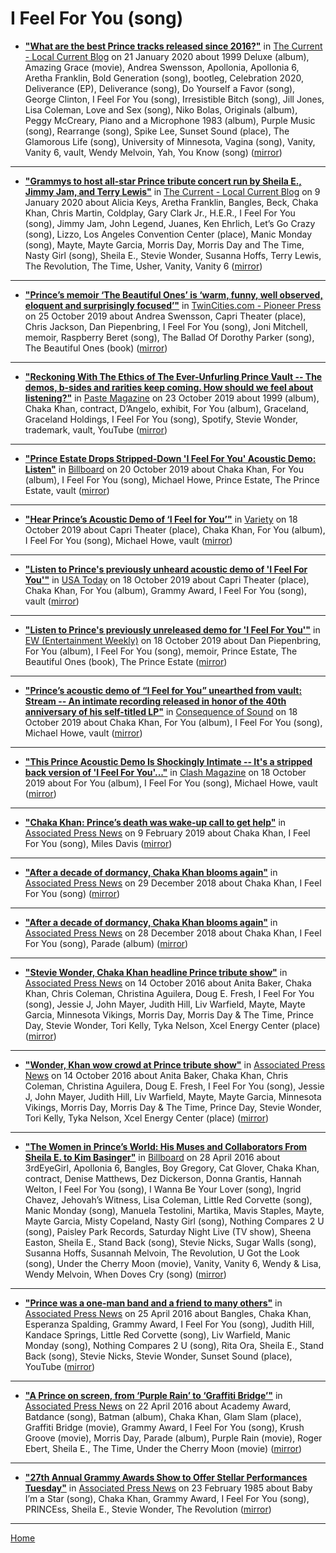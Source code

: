 # I Feel For You (song)

 - [**"What are the best Prince tracks released since 2016?"**](https://blog.thecurrent.org/2020/01/what-are-the-best-prince-tracks-released-since-2016/) in [The Current - Local Current Blog](https://blog.thecurrent.org/) on 21 January 2020 about 1999 Deluxe (album), Amazing Grace (movie), Andrea Swensson, Apollonia, Apollonia 6, Aretha Franklin, Bold Generation (song), bootleg, Celebration 2020, Deliverance (EP), Deliverance (song), Do Yourself a Favor (song), George Clinton, I Feel For You (song), Irresistible Bitch (song), Jill Jones, Lisa Coleman, Love and Sex (song), Niko Bolas, Originals (album), Peggy McCreary, Piano and a Microphone 1983 (album), Purple Music (song), Rearrange (song), Spike Lee, Sunset Sound (place), The Glamorous Life (song), University of Minnesota, Vagina (song), Vanity, Vanity 6, vault, Wendy Melvoin, Yah, You Know (song) ([mirror](https://web.archive.org/web/*/https://blog.thecurrent.org/2020/01/what-are-the-best-prince-tracks-released-since-2016/))

----

 - [**"Grammys to host all-star Prince tribute concert run by Sheila E., Jimmy Jam, and Terry Lewis"**](https://blog.thecurrent.org/2020/01/grammys-to-host-all-star-prince-tribute-concert-run-by-sheila-e-jimmy-jam-and-terry-lewis/) in [The Current - Local Current Blog](https://blog.thecurrent.org/) on 9 January 2020 about Alicia Keys, Aretha Franklin, Bangles, Beck, Chaka Khan, Chris Martin, Coldplay, Gary Clark Jr., H.E.R., I Feel For You (song), Jimmy Jam, John Legend, Juanes, Ken Ehrlich, Let’s Go Crazy (song), Lizzo, Los Angeles Convention Center (place), Manic Monday (song), Mayte, Mayte Garcia, Morris Day, Morris Day and The Time, Nasty Girl (song), Sheila E., Stevie Wonder, Susanna Hoffs, Terry Lewis, The Revolution, The Time, Usher, Vanity, Vanity 6 ([mirror](https://web.archive.org/web/*/https://blog.thecurrent.org/2020/01/grammys-to-host-all-star-prince-tribute-concert-run-by-sheila-e-jimmy-jam-and-terry-lewis/))

----

 - [**"Prince’s memoir ‘The Beautiful Ones’ is ‘warm, funny, well observed, eloquent and surprisingly focused’"**](https://www.twincities.com/2019/10/25/princes-memoir-the-beautiful-ones-is-warm-funny-well-observed-eloquent-and-surprisingly-focused/) in [TwinCities.com - Pioneer Press](https://www.twincities.com/) on 25 October 2019 about Andrea Swensson, Capri Theater  (place), Chris Jackson, Dan Piepenbring, I Feel For You (song), Joni Mitchell, memoir, Raspberry Beret (song), The Ballad Of Dorothy Parker (song), The Beautiful Ones (book) ([mirror](https://web.archive.org/web/*/https://www.twincities.com/2019/10/25/princes-memoir-the-beautiful-ones-is-warm-funny-well-observed-eloquent-and-surprisingly-focused/))

----

 - [**"Reckoning With The Ethics of The Ever-Unfurling Prince Vault -- The demos, b-sides and rarities keep coming. How should we feel about listening?"**](https://www.pastemagazine.com/articles/2019/10/prince-estate-ethics.html) in [Paste Magazine](https://www.pastemagazine.com/) on 23 October 2019 about 1999 (album), Chaka Khan, contract, D’Angelo, exhibit, For You (album), Graceland, Graceland Holdings, I Feel For You (song), Spotify, Stevie Wonder, trademark, vault, YouTube ([mirror](https://web.archive.org/web/*/https://www.pastemagazine.com/articles/2019/10/prince-estate-ethics.html))

----

 - [**"Prince Estate Drops Stripped-Down 'I Feel For You' Acoustic Demo: Listen"**](https://www.billboard.com/articles/news/8533600/prince-estate-warner-records-drops-stripped-down-i-feel-for-you-acoustic-demo-listen) in [Billboard](https://www.billboard.com/) on 20 October 2019 about Chaka Khan, For You (album), I Feel For You (song), Michael Howe, Prince Estate, The Prince Estate, vault ([mirror](https://web.archive.org/web/*/https://www.billboard.com/articles/news/8533600/prince-estate-warner-records-drops-stripped-down-i-feel-for-you-acoustic-demo-listen))

----

 - [**"Hear Prince’s Acoustic Demo of ‘I Feel for You’"**](https://variety.com/2019/music/news/prince-i-feel-for-you-acoustic-demo-listen-1203375320/) in [Variety](https://variety.com/) on 18 October 2019 about Capri Theater  (place), Chaka Khan, For You (album), I Feel For You (song), Michael Howe, vault ([mirror](https://web.archive.org/web/*/https://variety.com/2019/music/news/prince-i-feel-for-you-acoustic-demo-listen-1203375320/))

----

 - [**"Listen to Prince's previously unheard acoustic demo of 'I Feel For You'"**](https://usatoday.com/story/entertainment/music/2019/10/18/prince-acoustic-demo-i-feel-for-you-released/4025966002/) in [USA Today](https://usatoday.com/) on 18 October 2019 about Capri Theater  (place), Chaka Khan, For You (album), Grammy Award, I Feel For You (song), vault ([mirror](https://web.archive.org/web/*/https://usatoday.com/story/entertainment/music/2019/10/18/prince-acoustic-demo-i-feel-for-you-released/4025966002/))

----

 - [**"Listen to Prince's previously unreleased demo for 'I Feel For You'"**](https://ew.com/music/2019/10/18/prince-i-feel-for-you-unreleased-demo/) in [EW (Entertainment Weekly)](https://ew.com/) on 18 October 2019 about Dan Piepenbring, For You (album), I Feel For You (song), memoir, Prince Estate, The Beautiful Ones (book), The Prince Estate ([mirror](https://web.archive.org/web/*/https://ew.com/music/2019/10/18/prince-i-feel-for-you-unreleased-demo/))

----

 - [**"Prince’s acoustic demo of “I Feel for You” unearthed from vault: Stream -- An intimate recording released in honor of the 40th anniversary of his self-titled LP"**](https://consequenceofsound.net/2019/10/stream-prince-i-feel-for-you-acoustic-demo/) in [Consequence of Sound](https://consequenceofsound.net/) on 18 October 2019 about Chaka Khan, For You (album), I Feel For You (song), Michael Howe, vault ([mirror](https://web.archive.org/web/*/https://consequenceofsound.net/2019/10/stream-prince-i-feel-for-you-acoustic-demo/))

----

 - [**"This Prince Acoustic Demo Is Shockingly Intimate -- It's a stripped back version of 'I Feel For You'..."**](https://www.clashmusic.com/news/this-prince-acoustic-demo-is-shockingly-intimate) in [Clash Magazine](https://www.clashmusic.com/) on 18 October 2019 about For You (album), I Feel For You (song), Michael Howe, vault ([mirror](https://web.archive.org/web/*/https://www.clashmusic.com/news/this-prince-acoustic-demo-is-shockingly-intimate))

----

 - [**"Chaka Khan: Prince’s death was wake-up call to get help"**](https://apnews.com/b44eff69ea1d493f863ccd6db0596a03) in [Associated Press News](https://apnews.com/) on 9 February 2019 about Chaka Khan, I Feel For You (song), Miles Davis ([mirror](https://web.archive.org/web/*/https://apnews.com/b44eff69ea1d493f863ccd6db0596a03))

----

 - [**"After a decade of dormancy, Chaka Khan blooms again"**](https://apnews.com/bcd4b582e5504891b1a983d6e69cb61f) in [Associated Press News](https://apnews.com/) on 29 December 2018 about Chaka Khan, I Feel For You (song) ([mirror](https://web.archive.org/web/*/https://apnews.com/bcd4b582e5504891b1a983d6e69cb61f))

----

 - [**"After a decade of dormancy, Chaka Khan blooms again"**](https://apnews.com/57ecf87aba0f47ec9b908585757d2933) in [Associated Press News](https://apnews.com/) on 28 December 2018 about Chaka Khan, I Feel For You (song), Parade (album) ([mirror](https://web.archive.org/web/*/https://apnews.com/57ecf87aba0f47ec9b908585757d2933))

----

 - [**"Stevie Wonder, Chaka Khan headline Prince tribute show"**](https://apnews.com/776650efcc1b4b3997f8af7b73f4e16c) in [Associated Press News](https://apnews.com/) on 14 October 2016 about Anita Baker, Chaka Khan, Chris Coleman, Christina Aguilera, Doug E. Fresh, I Feel For You (song), Jessie J, John Mayer, Judith Hill, Liv Warfield, Mayte, Mayte Garcia, Minnesota Vikings, Morris Day, Morris Day & The Time, Prince Day, Stevie Wonder, Tori Kelly, Tyka Nelson, Xcel Energy Center (place) ([mirror](https://web.archive.org/web/*/https://apnews.com/776650efcc1b4b3997f8af7b73f4e16c))

----

 - [**"Wonder, Khan wow crowd at Prince tribute show"**](https://apnews.com/0f0e837095fd4116aaaffee4cf83329b) in [Associated Press News](https://apnews.com/) on 14 October 2016 about Anita Baker, Chaka Khan, Chris Coleman, Christina Aguilera, Doug E. Fresh, I Feel For You (song), Jessie J, John Mayer, Judith Hill, Liv Warfield, Mayte, Mayte Garcia, Minnesota Vikings, Morris Day, Morris Day & The Time, Prince Day, Stevie Wonder, Tori Kelly, Tyka Nelson, Xcel Energy Center (place) ([mirror](https://web.archive.org/web/*/https://apnews.com/0f0e837095fd4116aaaffee4cf83329b))

----

 - [**"The Women in Prince’s World: His Muses and Collaborators From Sheila E. to Kim Basinger"**](https://www.billboard.com/photos/7348470/prince-female-muses-collaborators-lovers-sheila-e-kim-basinger-more) in [Billboard](https://www.billboard.com/) on 28 April 2016 about 3rdEyeGirl, Apollonia 6, Bangles, Boy Gregory, Cat Glover, Chaka Khan, contract, Denise Matthews, Dez Dickerson, Donna Grantis, Hannah Welton, I Feel For You (song), I Wanna Be Your Lover (song), Ingrid Chavez, Jehovah’s Witness, Lisa Coleman, Little Red Corvette (song), Manic Monday (song), Manuela Testolini, Martika, Mavis Staples, Mayte, Mayte Garcia, Misty Copeland, Nasty Girl (song), Nothing Compares 2 U (song), Paisley Park Records, Saturday Night Live (TV show), Sheena Easton, Sheila E., Stand Back (song), Stevie Nicks, Sugar Walls (song), Susanna Hoffs, Susannah Melvoin, The Revolution, U Got the Look (song), Under the Cherry Moon (movie), Vanity, Vanity 6, Wendy & Lisa, Wendy Melvoin, When Doves Cry (song) ([mirror](https://web.archive.org/web/*/https://www.billboard.com/photos/7348470/prince-female-muses-collaborators-lovers-sheila-e-kim-basinger-more))

----

 - [**"Prince was a one-man band and a friend to many others"**](https://apnews.com/508256962cd942f3bc61e1cc034900ad) in [Associated Press News](https://apnews.com/) on 25 April 2016 about Bangles, Chaka Khan, Esperanza Spalding, Grammy Award, I Feel For You (song), Judith Hill, Kandace Springs, Little Red Corvette (song), Liv Warfield, Manic Monday (song), Nothing Compares 2 U (song), Rita Ora, Sheila E., Stand Back (song), Stevie Nicks, Stevie Wonder, Sunset Sound (place), YouTube ([mirror](https://web.archive.org/web/*/https://apnews.com/508256962cd942f3bc61e1cc034900ad))

----

 - [**"A Prince on screen, from ‘Purple Rain’ to ‘Graffiti Bridge’"**](https://apnews.com/8082812e075544679812ad4cc742307f) in [Associated Press News](https://apnews.com/) on 22 April 2016 about Academy Award, Batdance (song), Batman (album), Chaka Khan, Glam Slam (place), Graffiti Bridge (movie), Grammy Award, I Feel For You (song), Krush Groove (movie), Morris Day, Parade (album), Purple Rain (movie), Roger Ebert, Sheila E., The Time, Under the Cherry Moon (movie) ([mirror](https://web.archive.org/web/*/https://apnews.com/8082812e075544679812ad4cc742307f))

----

 - [**"27th Annual Grammy Awards Show to Offer Stellar Performances Tuesday"**](https://apnews.com/f0321a7f0a1984fca521fee8571d39e8) in [Associated Press News](https://apnews.com/) on 23 February 1985 about Baby I’m a Star (song), Chaka Khan, Grammy Award, I Feel For You (song), PRINCEss, Sheila E., Stevie Wonder, The Revolution ([mirror](https://web.archive.org/web/*/https://apnews.com/f0321a7f0a1984fca521fee8571d39e8))

----

[Home](../)

